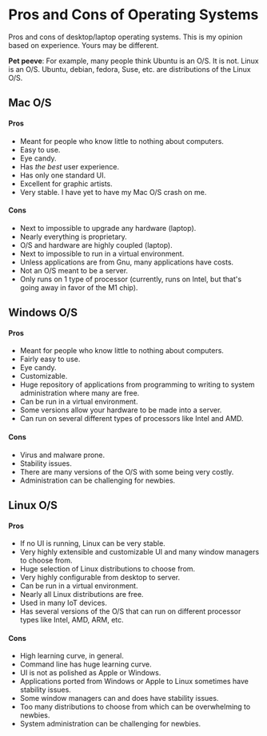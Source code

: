 # Pros and Cons of Operating Systems

Pros and cons of desktop/laptop operating systems. This is my opinion based on experience. Yours may be different.

**Pet peeve**: For example, many people think Ubuntu is an O/S. It is not. Linux is an O/S. Ubuntu, debian, fedora, Suse, etc. are distributions of the Linux O/S.

## Mac O/S
#### Pros
* Meant for people who know little to nothing about computers.
* Easy to use.
* Eye candy.
* Has *the best* user experience.
* Has only one standard UI.
* Excellent for graphic artists.
* Very stable. I have yet to have my Mac O/S crash on me.
#### Cons
* Next to impossible to upgrade any hardware (laptop).
* Nearly everything is proprietary.
* O/S and hardware are highly coupled (laptop).
* Next to impossible to run in a virtual environment.
* Unless applications are from Gnu, many applications have costs.
* Not an O/S meant to be a server.
* Only runs on 1 type of processor (currently, runs on Intel, but that's going away in favor of the M1 chip).

## Windows O/S
#### Pros
* Meant for people who know little to nothing about computers.
* Fairly easy to use.
* Eye candy.
* Customizable.
* Huge repository of applications from programming to writing to system administration where many are free.
* Can be run in a virtual environment.
* Some versions allow your hardware to be made into a server.
* Can run on several different types of processors like Intel and AMD.
#### Cons
* Virus and malware prone.
* Stability issues.
* There are many versions of the O/S with some being very costly.
* Administration can be challenging for newbies.

## Linux O/S
#### Pros
* If no UI is running, Linux can be very stable.
* Very highly extensible and customizable UI and many window managers to choose from.
* Huge selection of Linux distributions to choose from.
* Very highly configurable from desktop to server.
* Can be run in a virtual environment.
* Nearly all Linux distributions are free.
* Used in many IoT devices.
* Has several versions of the O/S that can run on different processor types like Intel, AMD, ARM, etc.
#### Cons
* High learning curve, in general.
* Command line has huge learning curve.
* UI is not as polished as Apple or Windows.
* Applications ported from Windows or Apple to Linux sometimes have stability issues.
* Some window managers can and does have stability issues.
* Too many distributions to choose from which can be overwhelming to newbies.
* System administration can be challenging for newbies.
